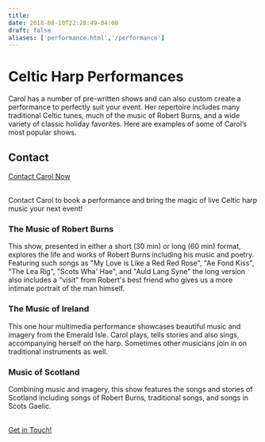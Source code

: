 ```yaml
---
title: 
date: 2018-08-10T22:28:49-04:00
draft: false
aliases: ['performance.html','/performance']
---
```


<div class="row">
<div class="col-md-8">
<h1>Celtic Harp Performances</h1>

<p class="lead">Carol has a number of pre-written shows and can also custom create a performance to perfectly suit your event. Her repertoire includes many traditional Celtic tunes, much of the music of Robert Burns, and a wide variety of classic holiday favorites. Here are examples of some of Carol’s most popular shows.</p></div>

<div class="col-md-4"><h2>Contact</h2><a class="btn btn-primary" href="/contact">Contact Carol Now</a><br /><br /><p>Contact Carol to book a performance and bring the magic of live Celtic harp music your next event!</p></div></div>

<div class="row shows">

<div class="col-md-4"><h3>The Music of Robert Burns</h3><div class="showheader burns"></div><p>This show, presented in either a short (30 min) or long (60 min) format, explores the life and works of Robert Burns including his music and poetry. Featuring such songs as "My Love is Like a Red Red Rose", "Ae Fond Kiss", "The Lea Rig", "Scots Wha' Hae", and "Auld Lang Syne" the long version also includes a "visit" from Robert's best friend who gives us a more intimate portrait of the man himself.</p></div>

<div class="col-md-4"><h3>The Music of Ireland</h3><div class="showheader ireland"></div><p>This one hour multimedia performance showcases beautiful music and imagery from the Emerald Isle. Carol plays, tells stories and also sings, accompanying herself on the harp. Sometimes other musicians join in on traditional instruments as well.</p></div>

<div class="col-md-4"><h3>Music of Scotland</h3><div class="showheader scotland"></div><p>Combining music and imagery, this show features the songs and stories of Scotland including songs of Robert Burns, traditional songs, and songs in Scots Gaelic.</p></div></div>

<div class="row"><div class="span12"><br /><a class="btn btn-primary btn-large" href="/contact">Get in Touch!</a><br /><br /></div>
</div>
